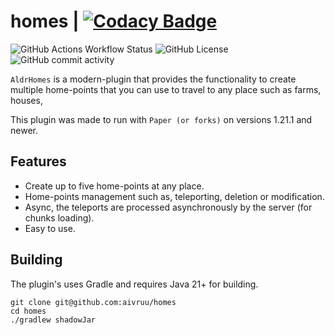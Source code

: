 # homes | [![Codacy Badge](https://app.codacy.com/project/badge/Grade/2e78bb17e58a4487b38de7dd515dd5f1)](https://app.codacy.com/gh/aivruu/homes/dashboard?utm_source=gh&utm_medium=referral&utm_content=&utm_campaign=Badge_grade)
![GitHub Actions Workflow Status](https://img.shields.io/github/actions/workflow/status/aivruu/homes/build.yml)
![GitHub License](https://img.shields.io/github/license/aivruu/homes)
![GitHub commit activity](https://img.shields.io/github/commit-activity/t/aivruu/homes)

`AldrHomes` is a modern-plugin that provides the functionality to create multiple home-points that you can use to travel to any place
such as farms, houses, 

This plugin was made to run with `Paper (or forks)` on versions 1.21.1 and newer.

## Features
* Create up to five home-points at any place.
* Home-points management such as, teleporting, deletion or modification.
* Async, the teleports are processed asynchronously by the server (for chunks loading).
* Easy to use.

## Building
The plugin's uses Gradle and requires Java 21+ for building.
```
git clone git@github.com:aivruu/homes
cd homes
./gradlew shadowJar
```
